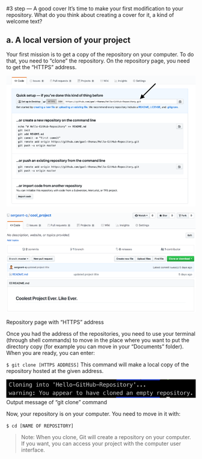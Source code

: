 ﻿####
#3 step — A good cover
It’s time to make your first modification to your repository. What do you think about creating a cover for it, a kind of welcome text?

## a. A local version of your project

Your first mission is to get a copy of the repository on your computer. To do that, you need to “clone” the repository. On the repository page, you need to get the “HTTPS” address.


![xxx](https://github.com/ChickenKyiv/awesome-git-article/blob/master/img/b-07-empty-repository.png)

![xxx](https://github.com/ChickenKyiv/awesome-git-article/blob/master/img/04-github-empty-repository.png)

Repository page with “HTTPS” address

Once you had the address of the repositories, you need to use your terminal (through shell commands) to move in the place where you want to put the directory copy (for example you can move in your “Documents” folder). When you are ready, you can enter:

`$ git clone [HTTPS ADDRESS]`
This command will make a local copy of the repository hosted at the given address.


![xxx](https://github.com/ChickenKyiv/awesome-git-article/blob/master/img/b-08-done-clone-cli.png)
Output message of “git clone” command

Now, your repository is on your computer. You need to move in it with:

`$ cd [NAME OF REPOSITORY]`

> Note: When you clone, Git will create a repository on your computer. If you want, you can access your project with the computer user interface.
